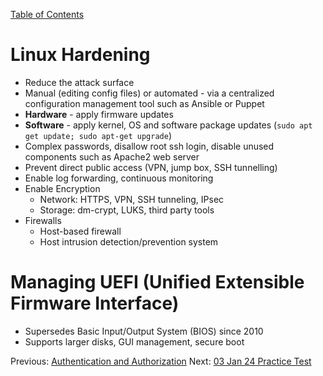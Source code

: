 [Table of Contents](/README.md)
# Linux Hardening
* Reduce the attack surface
* Manual (editing config files) or automated - via a centralized configuration management tool such as Ansible or Puppet
* **Hardware** - apply firmware updates
* **Software** - apply kernel, OS and software package updates (`sudo apt get update; sudo apt-get upgrade`)
* Complex passwords, disallow root ssh login, disable unused components such as Apache2 web server
* Prevent direct public access (VPN, jump box, SSH tunnelling)
* Enable log forwarding, continuous monitoring
* Enable Encryption
	* Network: HTTPS, VPN, SSH tunneling, IPsec
	* Storage: dm-crypt, LUKS, third party tools
* Firewalls
	* Host-based firewall
	* Host intrusion detection/prevention system

# Managing UEFI (Unified Extensible Firmware Interface)
* Supersedes Basic Input/Output System (BIOS) since 2010
* Supports larger disks, GUI management, secure boot

Previous: [Authentication and Authorization](Authentication%20and%20Authorization.md)
Next: [03 Jan 24 Practice Test](03%20Jan%2024%20Practice%20Test.md)